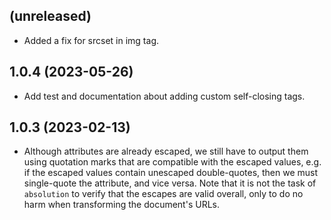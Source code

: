 ## (unreleased)

* Added a fix for srcset in img tag.

## 1.0.4 (2023-05-26)

* Add test and documentation about adding custom self-closing tags.

## 1.0.3 (2023-02-13)

* Although attributes are already escaped, we still have to output them
using quotation marks that are compatible with the escaped values, e.g.
if the escaped values contain unescaped double-quotes, then we must
single-quote the attribute, and vice versa. Note that it is not the task
of `absolution` to verify that the escapes are valid overall, only to
do no harm when transforming the document's URLs.
